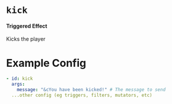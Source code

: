 # `kick`
#### Triggered Effect

Kicks the player

# Example Config
```yaml
- id: kick
  args:
    message: "&cYou have been kicked!" # The message to send
  ...other config (eg triggers, filters, mutators, etc)
```